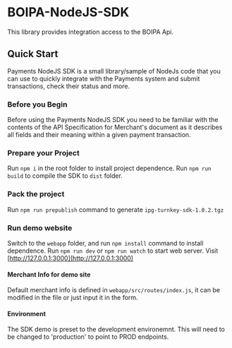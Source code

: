# BOIPA-NodeJS-SDK
This library provides integration access to the  BOIPA Api.

## Quick Start
Payments NodeJS SDK is a small library/sample of NodeJs code that you can use to quickly integrate with the Payments system and submit transactions, check their status and more.

### Before you Begin
Before using the Payments NodeJS SDK you need to be familiar with the contents of the API Specification for Merchant's document as it describes all fields and their meaning within a given payment transaction.

### Prepare your Project
Run `npm i` in the root folder to install project dependence. 
Run `npm run build` to compile the SDK to `dist` folder.

### Pack the project
Run `npm run prepublish` command to generate `ipg-turnkey-sdk-1.0.2.tgz` 

### Run demo website
Switch to the `webapp` folder, and run `npm install` command to install dependence.
Run `npm run dev` or `npm run watch` to start web server.
Visit [http://127.0.0.1:3000](http://127.0.0.1:3000)

#### Merchant Info for demo site
Default merchant info is defined in `webapp/src/routes/index.js`, it can be modified in the file or just input it in the form.

#### Environment
The SDK demo is preset to the development environemnt. This will need to be changed to 'production' to point to PROD endpoints.

